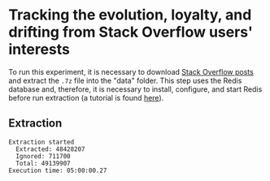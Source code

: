 # Tracking the evolution, loyalty, and drifting from Stack Overflow users' interests

To run this experiment, it is necessary to download [Stack Overflow posts](https://archive.org/download/stackexchange/stackoverflow.com-Posts.7z) and extract the `.7z` file into the "data" folder. This step uses the Redis database and, therefore, it is necessary to install, configure, and start Redis before run extraction (a tutorial is found [here](https://redis.io/topics/quickstart)).

## Extraction

```
Extraction started
  Extracted: 48428207
  Ignored: 711700
  Total: 49139907
Execution time: 05:00:00.27
```